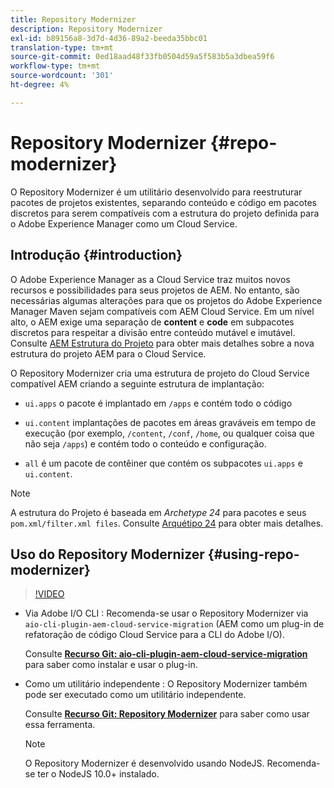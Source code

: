 ```yaml
---
title: Repository Modernizer
description: Repository Modernizer
exl-id: b89156a8-3d7d-4d36-89a2-beeda35bbc01
translation-type: tm+mt
source-git-commit: 0ed18aad48f33fb0504d59a5f583b5a3dbea59f6
workflow-type: tm+mt
source-wordcount: '301'
ht-degree: 4%

---
```


# Repository Modernizer {#repo-modernizer}

O Repository Modernizer é um utilitário desenvolvido para reestruturar pacotes de projetos existentes, separando conteúdo e código em pacotes discretos para serem compatíveis com a estrutura do projeto definida para o Adobe Experience Manager como um Cloud Service.

## Introdução {#introduction}

O Adobe Experience Manager as a Cloud Service traz muitos novos recursos e possibilidades para seus projetos de AEM. No entanto, são necessárias algumas alterações para que os projetos do Adobe Experience Manager Maven sejam compatíveis com AEM Cloud Service. Em um nível alto, o AEM exige uma separação de **content** e **code** em subpacotes discretos para respeitar a divisão entre conteúdo mutável e imutável. Consulte [AEM Estrutura do Projeto](https://docs.adobe.com/content/help/pt-BR/experience-manager-cloud-service/implementing/developing/aem-project-content-package-structure.translate.html) para obter mais detalhes sobre a nova estrutura do projeto AEM para o Cloud Service.

O Repository Modernizer cria uma estrutura de projeto do Cloud Service compatível AEM criando a seguinte estrutura de implantação:

* `ui.apps` o pacote é implantado em  `/apps` e contém todo o código

* `ui.content` implantações de pacotes em áreas graváveis em tempo de execução (por exemplo,  `/content`,  `/conf`,  `/home`, ou qualquer coisa que não seja  `/apps`) e contém todo o conteúdo e configuração.

* `all` é um pacote de contêiner que contém os subpacotes  `ui.apps` e  `ui.content`.

>[!NOTE]
>A estrutura do Projeto é baseada em *Archetype 24* para pacotes e seus `pom.xml/filter.xml files`. Consulte [Arquétipo 24](https://github.com/adobe/aem-project-archetype) para obter mais detalhes.

## Uso do Repository Modernizer {#using-repo-modernizer}

>[!VIDEO](https://video.tv.adobe.com/v/333057/?quality=12&learn=on)

* Via Adobe I/O CLI : Recomenda-se usar o Repository Modernizer via `aio-cli-plugin-aem-cloud-service-migration` (AEM como um plug-in de refatoração de código Cloud Service para a CLI do Adobe I/O).

   Consulte **[Recurso Git: aio-cli-plugin-aem-cloud-service-migration](https://github.com/adobe/aio-cli-plugin-aem-cloud-service-migration#introduction)** para saber como instalar e usar o plug-in.

* Como um utilitário independente : O Repository Modernizer também pode ser executado como um utilitário independente.

   Consulte **[Recurso Git: Repository Modernizer](https://github.com/adobe/aem-cloud-service-source-migration/tree/master/packages/repository-modernizer)** para saber como usar essa ferramenta.

   >[!NOTE]
   >
   >O Repository Modernizer é desenvolvido usando NodeJS. Recomenda-se ter o NodeJS 10.0+ instalado.
